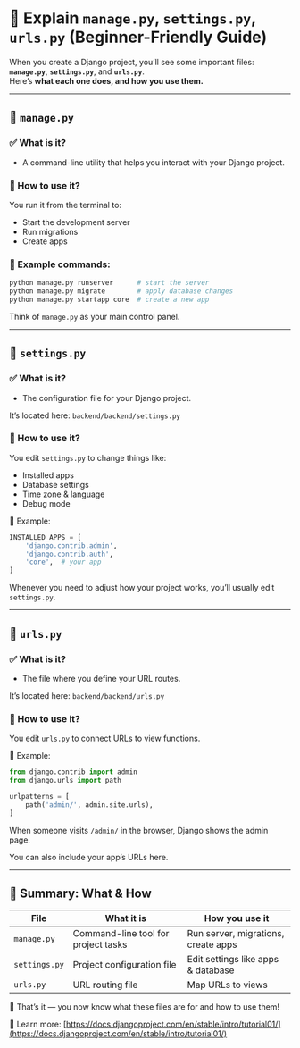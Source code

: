 # 📄 Explain `manage.py`, `settings.py`, `urls.py` (Beginner-Friendly Guide)

When you create a Django project, you’ll see some important files: **`manage.py`**, **`settings.py`**, and **`urls.py`**.  
Here’s **what each one does, and how you use them.**

---

## 📝 `manage.py`

### ✅ What is it?
- A command-line utility that helps you interact with your Django project.

### 🔷 How to use it?
You run it from the terminal to:
- Start the development server
- Run migrations
- Create apps

### 📌 Example commands:
```bash
python manage.py runserver      # start the server
python manage.py migrate        # apply database changes
python manage.py startapp core  # create a new app
```

Think of `manage.py` as your main control panel.

---

## 📝 `settings.py`

### ✅ What is it?
- The configuration file for your Django project.

It’s located here: `backend/backend/settings.py`

### 🔷 How to use it?
You edit `settings.py` to change things like:
- Installed apps
- Database settings
- Time zone & language
- Debug mode

📌 Example:
```python
INSTALLED_APPS = [
    'django.contrib.admin',
    'django.contrib.auth',
    'core',  # your app
]
```

Whenever you need to adjust how your project works, you’ll usually edit `settings.py`.

---

## 📝 `urls.py`

### ✅ What is it?
- The file where you define your URL routes.

It’s located here: `backend/backend/urls.py`

### 🔷 How to use it?
You edit `urls.py` to connect URLs to view functions.

📌 Example:
```python
from django.contrib import admin
from django.urls import path

urlpatterns = [
    path('admin/', admin.site.urls),
]
```

When someone visits `/admin/` in the browser, Django shows the admin page.

You can also include your app’s URLs here.

---

## 🏁 Summary: What & How

| File          | What it is                           | How you use it                      |
|----------------|-------------------------------------|-------------------------------------|
| `manage.py`   | Command-line tool for project tasks | Run server, migrations, create apps |
| `settings.py` | Project configuration file          | Edit settings like apps & database  |
| `urls.py`     | URL routing file                    | Map URLs to views                    |

🎉 That’s it — you now know what these files are for and how to use them!

🔗 Learn more: [https://docs.djangoproject.com/en/stable/intro/tutorial01/](https://docs.djangoproject.com/en/stable/intro/tutorial01/)
